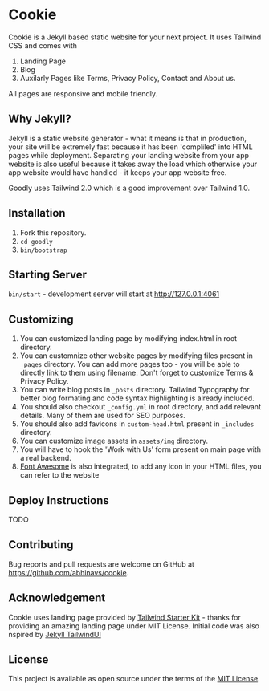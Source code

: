 # Cookie
Cookie is a Jekyll based static website for your next project. It uses Tailwind CSS and comes with
1. Landing Page
2. Blog
3. Auxilarly Pages like Terms, Privacy Policy, Contact and About us.

All pages are responsive and mobile friendly.

## Why Jekyll?
Jekyll is a static website generator - what it means is that in production, your site will be extremely fast because it has been 'compliled' into HTML pages while deployment. Separating your landing website from your app website is also useful because it takes away the load which otherwise your app website would have handled - it keeps your app website free.

Goodly uses Tailwind 2.0 which is a good improvement over Tailwind 1.0.

## Installation
1. Fork this repository.
2. `cd goodly`
3. `bin/bootstrap`

## Starting Server
`bin/start` - development server will start at http://127.0.0.1:4061

## Customizing
1. You can customized landing page by modifying index.html in root directory.
2. You can customnize other website pages by modifying files present in `_pages` directory. You can add more pages too - you will be able to directly link to them using filename. Don't forget to customize Terms & Privacy Policy.
3. You can write blog posts in `_posts` directory. Tailwind Typography for better blog formating and code syntax highlighting is already included.
4. You should also checkout `_config.yml` in root directory, and add relevant details. Many of them are used for SEO purposes.
5. You should also add favicons in `custom-head.html` present in `_includes` directory.
6. You can customize image assets in `assets/img` directory.
7. You will have to hook the 'Work with Us' form present on main page with a real backend.
8. [Font Awesome](https://fontawesome.com/) is also integrated, to add any icon in your HTML files, you can refer to the website

## Deploy Instructions
TODO

## Contributing
Bug reports and pull requests are welcome on GitHub at https://github.com/abhinavs/cookie.

## Acknowledgement
Cookie uses landing page provided by [Tailwind Starter Kit](https://www.creative-tim.com/learning-lab/tailwind-starter-kit/presentation) - thanks for providing an amazing landing page under MIT License. Initial code was also nspired by [Jekyll TailwindUI](https://github.com/chunlea/jekyll-tailwindui)

## License
This project is available as open source under the terms of the [MIT License](https://opensource.org/licenses/MIT).

